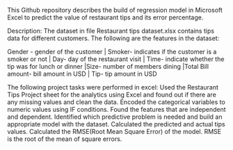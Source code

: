 This Github repository describes the build of regression model in Microsoft Excel to predict the value of restaurant tips and its error percentage.

Description: The dataset in file Restaurant tips dataset.xlsx contains tips data for different customers. The following are the features in the dataset:

Gender - gender of the customer |  Smoker- indicates if the customer is a smoker or not | Day- day of the restaurant visit | Time- indicate whether the tip was for lunch or dinner |Size- number of members dining |Total Bill amount- bill amount in USD | Tip- tip amount in USD

The following project tasks were performed in excel: Used the Restaurant Tips Project sheet for the analytics using Excel and found out if there are any missing values and clean the data. Encoded the categorical variables to numeric values using IF conditions.  Found the features that are independent and dependent. Identified which predictive problem is needed and build an appropriate model with the dataset.
Calculated the predicted and actual tips values.  Calculated the RMSE(Root Mean Square Error) of the model. RMSE is the root of the mean of square errors.


